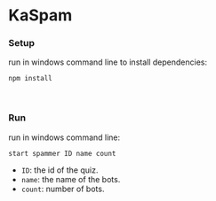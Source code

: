 # KaSpam

### Setup
run in windows command line to install dependencies:
```
npm install
```
<br/>

### Run
run in windows command line:
```
start spammer ID name count
```
* `ID`: the id of the quiz.
* `name`: the name of the bots.
* `count`: number of bots.
